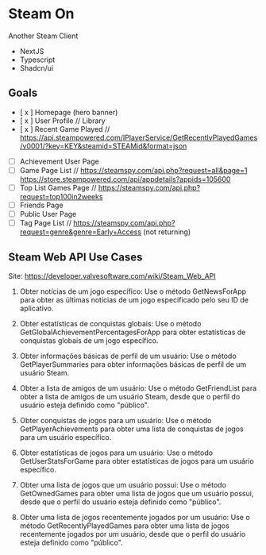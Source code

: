 # Steam On

Another Steam Client

* NextJS
* Typescript
* Shadcn/ui

## Goals
- [ x ]  Homepage (hero banner)
- [ x ]  User Profile // Library
- [ x ] Recent Game Played // https://api.steampowered.com/IPlayerService/GetRecentlyPlayedGames/v0001/?key=KEY&steamid=STEAMid&format=json
- [ ] Achievement User Page
- [ ]  Game Page List // https://steamspy.com/api.php?request=all&page=1 https://store.steampowered.com/api/appdetails?appids=105600
- [ ] Top List Games Page // https://steamspy.com/api.php?request=top100in2weeks
- [ ] Friends Page
- [ ] Public User Page
- [ ] Tag Page List // https://steamspy.com/api.php?request=genre&genre=Early+Access (not returning)

## Steam Web API Use Cases

Site: https://developer.valvesoftware.com/wiki/Steam_Web_API

1. Obter notícias de um jogo específico: Use o método GetNewsForApp para obter as últimas notícias de um jogo especificado pelo seu ID de aplicativo.

2. Obter estatísticas de conquistas globais: Use o método GetGlobalAchievementPercentagesForApp para obter estatísticas de conquistas globais de um jogo específico.

3. Obter informações básicas de perfil de um usuário: Use o método GetPlayerSummaries para obter informações básicas de perfil de um usuário Steam.

4. Obter a lista de amigos de um usuário: Use o método GetFriendList para obter a lista de amigos de um usuário Steam, desde que o perfil do usuário esteja definido como "público".

5. Obter conquistas de jogos para um usuário: Use o método GetPlayerAchievements para obter uma lista de conquistas de jogos para um usuário específico.

6. Obter estatísticas de jogos para um usuário: Use o método GetUserStatsForGame para obter estatísticas de jogos para um usuário específico.

7. Obter uma lista de jogos que um usuário possui: Use o método GetOwnedGames para obter uma lista de jogos que um usuário possui, desde que o perfil do usuário esteja definido como "público".

8. Obter uma lista de jogos recentemente jogados por um usuário: Use o método GetRecentlyPlayedGames para obter uma lista de jogos recentemente jogados por um usuário, desde que o perfil do usuário esteja definido como "público".
